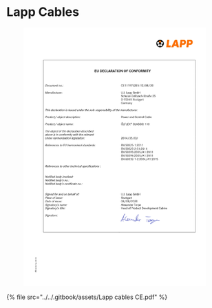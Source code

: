 # Lapp Cables

<figure><img src="../../.gitbook/assets/Lapp cables CE_page-0001 (1).jpg" alt="" width="563"><figcaption></figcaption></figure>

{% file src="../../.gitbook/assets/Lapp cables CE.pdf" %}
